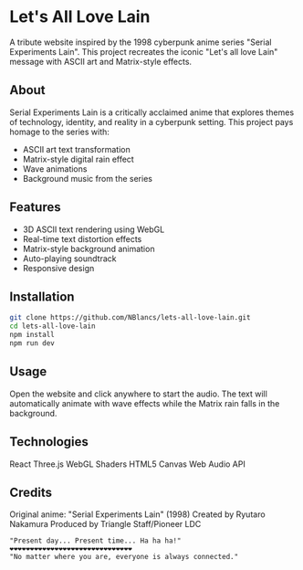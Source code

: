 # Let's All Love Lain

A tribute website inspired by the 1998 cyberpunk anime series "Serial Experiments Lain". This project recreates the iconic "Let's all love Lain" message with ASCII art and Matrix-style effects.

## About

Serial Experiments Lain is a critically acclaimed anime that explores themes of technology, identity, and reality in a cyberpunk setting. This project pays homage to the series with:

- ASCII art text transformation
- Matrix-style digital rain effect
- Wave animations
- Background music from the series

## Features

- 3D ASCII text rendering using WebGL
- Real-time text distortion effects
- Matrix-style background animation
- Auto-playing soundtrack
- Responsive design

## Installation

```bash
git clone https://github.com/NBlancs/lets-all-love-lain.git
cd lets-all-love-lain
npm install
npm run dev
```

## Usage
Open the website and click anywhere to start the audio. The text will automatically animate with wave effects while the Matrix rain falls in the background.

## Technologies

React
Three.js
WebGL Shaders
HTML5 Canvas
Web Audio API

## Credits
Original anime: "Serial Experiments Lain" (1998)
Created by Ryutaro Nakamura
Produced by Triangle Staff/Pioneer LDC

```
"Present day... Present time... Ha ha ha!"
❤❤❤❤❤❤❤❤❤❤❤❤❤❤❤❤❤❤❤❤❤❤❤❤❤❤❤❤❤❤
"No matter where you are, everyone is always connected." 

